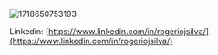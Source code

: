 
![1718650753193](https://github.com/user-attachments/assets/77cc31e6-bcb6-46cb-a77f-9227259ed28e)


Linkedin:  [https://www.linkedin.com/in/rogeriojsilva/](https://www.linkedin.com/in/rogeriojsilva/)
